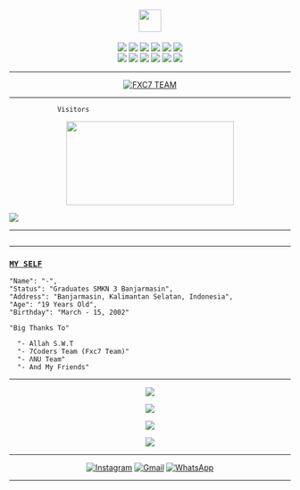 <h1 align="center"><img src="https://user-images.githubusercontent.com/1303154/88677602-1635ba80-d120-11ea-84d8-d263ba5fc3c0.gif" width="40px" alt=""><br></h1>

<p align="center">
  <img src="https://img.shields.io/badge/-JavaScript-black?style=flat-square&logo=javascript" />
  <img src="https://img.shields.io/badge/-Node.js-black?style=flat-square&logo=Node.js" />
  <img src="https://img.shields.io/badge/-HTML5-black?style=flat-square&logo=html5&logoColor=e34f26" />
  <img src="https://img.shields.io/badge/-CSS3-black?style=flat-square&logo=css3&logoColor=1572b6" />
  <img src="https://img.shields.io/badge/-Git-black?style=flat-square&logo=git" />
  <img src="https://img.shields.io/badge/-GitHub-black?style=flat-square&logo=github" /> <br>
  <img src="https://img.shields.io/badge/-Python-black?style=flat-square&logo=python" />
  <img src="https://img.shields.io/badge/-React-black?style=flat-square&logo=react" />
  <img src="https://img.shields.io/badge/-Redux-black?style=flat-square&logo=redux" />
  <img src="https://img.shields.io/badge/-Windows-black?style=flat-square&logo=windows" />
  <img src="https://img.shields.io/badge/-VS_Code-black?style=flat-square&logo=visual-studio-code" />
  <img src="https://img.shields.io/badge/-SQLite3-black?style=flat-square&logo=sqlite" />
</p>

___

<p align="center">
<a target="_blank" href="https://api-xcoders.xyz/"><img alt="FXC7 TEAM" src="https://img.shields.io/badge/FXC7 TEAM%20-%23121011.svg?&style=for-the-badge&logo=ubuntu&logoColor=white"></a>
</p>


___
```
            Visitors
```
<p align="center">
   <img width="300" height="150" src="https://camo.githubusercontent.com/db45054d90ef8099ce0235c82592c406dba0adcda421f8a84f162b58bab5d3e0/68747470733a2f2f636f756e742e6765746c6f6c692e636f6d2f6765742f406e6f627579616b693f7468656d653d67656c626f6f72752d68" />

 <a href="https://github.com/ManuriosX"><img src="https://cardivo.vercel.app/api?name=ManuriosX&description=Hi,%20i%27m%20Manurios%20and%20i%27m%20just%20a%20newbie%20programmer%20Nice%20to%20meet%20you%20👋&image=https://telegra.ph/file/da4099f7d3de2b4fd4ba3.jpg&backgroundColor=%23ecf0f1&instagram=@manuxnl&github=ManuriosX&pattern=leaf&colorPattern=%23eaeaea" /><a>
</p>

___

```
```
___

### [`MY SELF`](https://instagram.com/manuxnl)
```
"Name": "-",
"Status": "Graduates SMKN 3 Banjarmasin",
"Address": "Banjarmasin, Kalimantan Selatan, Indonesia",
"Age": "19 Years Old",
"Birthday": "March - 15, 2002"
   
"Big Thanks To"

  "- Allah S.W.T
  "- 7Coders Team (Fxc7 Team)"
  "- ΛNU Team"
  "- And My Friends"
```
___
   
   <p align="center">
  <a href="https://github.com/ManuriosX"><img src="https://github-readme-stats.vercel.app/api?username=ManuriosX&theme=tokyonight&show_icons=true" /></a>
</p>

<p align="center">
  <a href="https://github.com/ManuriosX"><img src="https://github-readme-streak-stats.herokuapp.com?user=ruanyf&theme=tokyonight&hide_border=false&properties=background&border=%239611C5FF" /><a>
</p>
  
<p align="center">
  <a href="https://github.com/ManuriosX"><img src="https://github-readme-stats.vercel.app/api/top-langs?username=ManuriosX&theme=tokyonight&layout=compact" /></a>
</p>
  
<p align="center">
  <a href="https://github.com/ManuriosX"><img src="https://github-profile-trophy.vercel.app/?username=ruanyf&theme=radical&margin-w=20&no-bg=true&no-frame=false" /><a>
</p>
    
___


    
<p align="center">
<a href="https://www.instagram.com/manuxnl" target="_blank"><img src="https://img.shields.io/badge/Instagram-%23E4405F.svg?&style=circle&logo=instagram&logoColor=white" alt="Instagram"></a>
<a href="manuriosxnl@gmail.com" target="_blank"><img src="https://img.shields.io/badge/Gmail-D14836?style=circle&logo=gmail&logoColor=white" alt="Gmail"></a>
<a href="https://api.whatsapp.com/send?phone=50766866666&text=Hi" target="_blank"><img src="https://img.shields.io/badge/Whatsapp-%808080.svg?&style=circle&logo=Whatsapp&logoColor=white" alt="WhatsApp"></a>
</p>

___
